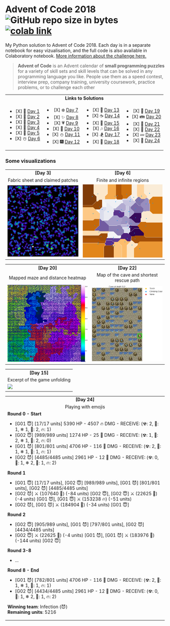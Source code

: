 # Advent of Code 2018  ![GitHub repo size in bytes](https://img.shields.io/github/repo-size/ameroyer/advent_of_code_2018.svg)  [![colab link](https://camo.githubusercontent.com/52feade06f2fecbf006889a904d221e6a730c194/68747470733a2f2f636f6c61622e72657365617263682e676f6f676c652e636f6d2f6173736574732f636f6c61622d62616467652e737667)](https://colab.research.google.com/drive/1x0CnzAg524k2Mt-89BaTXP8rLS6KHUKm)

My Python solution to Advent of Code 2018. Each day is in a separate notebook for easy vizualisation, and the full code is also available in Colaboratory notebook. [More information about the challenge here.](https://adventofcode.com/2018)

> **Advent of Code** is an Advent calendar of **small programming puzzles** for a variety of skill sets and skill levels that can be solved in any programming language you like. 
People use them as a speed contest, interview prep, company training, university coursework, practice problems, or to challenge each other


<table style='text-align:center'>
 <tr>
  <td colspan="4" align='center'><b>Links to Solutions</b></td>
 </tr>
 
 <tr>
  <td>
   <ul>
    <li> [X] 🎅 <a href="https://github.com/ameroyer/advent_of_code_2018/blob/master/day01.ipynb">Day 1</a>
    <li> [X] 🎁 <a href="https://github.com/ameroyer/advent_of_code_2018/blob/master/day02.ipynb">Day 2</a>
    <li> [X] 🎄 <a href="https://github.com/ameroyer/advent_of_code_2018/blob/master/day03.ipynb">Day 3</a>
    <li> [X] 🌠 <a href="https://github.com/ameroyer/advent_of_code_2018/blob/master/day04.ipynb">Day 4</a>
    <li> [X] 🍰 <a href="https://github.com/ameroyer/advent_of_code_2018/blob/master/day05.ipynb">Day 5</a>
    <li> [X] ☃️ <a href="https://github.com/ameroyer/advent_of_code_2018/blob/master/day06.ipynb">Day 6</a>
   </ul>
  </td>
  
  <td>
   <ul>
    <li> [X] ❄️ <a href="https://github.com/ameroyer/advent_of_code_2018/blob/master/day07.ipynb">Day 7</a>
    <li> [X] ✨ <a href="https://github.com/ameroyer/advent_of_code_2018/blob/master/day08.ipynb">Day 8</a> 
    <li> [X] 💗 <a href="https://github.com/ameroyer/advent_of_code_2018/blob/master/day09.ipynb">Day 9</a>
    <li> [X] 🍬 <a href="https://github.com/ameroyer/advent_of_code_2018/blob/master/day10.ipynb">Day 10</a> 
    <li> [X] ⛄ <a href="https://github.com/ameroyer/advent_of_code_2018/blob/master/day11.ipynb">Day 11</a>
    <li> [X] 🎆 <a href="https://github.com/ameroyer/advent_of_code_2018/blob/master/day12.ipynb">Day 12</a> 
   </ul>
  </td>
  
  <td>
   <ul>
    <li> [X] 🍭 <a href="https://github.com/ameroyer/advent_of_code_2018/blob/master/day13.ipynb">Day 13</a>
    <li> [X] ☕ <a href="https://github.com/ameroyer/advent_of_code_2018/blob/master/day14.ipynb">Day 14</a> 
    <li> [X] 🌰 <a href="https://github.com/ameroyer/advent_of_code_2018/blob/master/day15.ipynb">Day 15</a>
    <li> [X] 🎶 <a href="https://github.com/ameroyer/advent_of_code_2018/blob/master/day16.ipynb">Day 16</a> 
    <li> [X] 🏂 <a href="https://github.com/ameroyer/advent_of_code_2018/blob/master/day17.ipynb">Day 17</a>
    <li> [X] 🍠 <a href="https://github.com/ameroyer/advent_of_code_2018/blob/master/day18.ipynb">Day 18</a> 
   </ul>
  </td>
    
  <td>
   <ul>
    <li> [X] 🍫 <a href="https://github.com/ameroyer/advent_of_code_2018/blob/master/day19.ipynb">Day 19</a>
    <li> [X] 👪 <a href="https://github.com/ameroyer/advent_of_code_2018/blob/master/day20.ipynb">Day 20</a> 
    <li> [X] 🍪 <a href="https://github.com/ameroyer/advent_of_code_2018/blob/master/day21.ipynb">Day 21</a>
    <li> [X] 🎀 <a href="https://github.com/ameroyer/advent_of_code_2018/blob/master/day22.ipynb">Day 22</a> 
    <li> [X] 💤 <a href="https://github.com/ameroyer/advent_of_code_2018/blob/master/day23.ipynb">Day 23</a>
    <li> [X] 🎉 <a href="https://github.com/ameroyer/advent_of_code_2018/blob/master/day24.ipynb">Day 24</a>
   </ul>
  </td>
 </tr>
</table>


### Some visualizations

<table>
 <tr>
  <td align="center"><b>[Day 3]</b></td>
  <td align="center"><b>[Day 6]</b></td>
 </tr>
 <tr>
  <td align="center">Fabric sheet and claimed patches</td>
  <td align="center">Finite and infinite regions</td>
 </tr>
 <tr>
  <td><img width="350px" src="viz/day03.png"></td>
  <td><img width="400px" src="viz/day06.png"></td>
 </tr>
</table>

<table>
 <tr>
  <td align="center"><b>[Day 20]</b></td>
  <td align="center"><b>[Day 22]</b></td>
 </tr>
 <tr>
  <td align="center">Mapped maze and distance heatmap</td>
  <td align="center">Map of the cave and shortest rescue path</td>
 </tr>
 <tr>
  <td><img width="400px" src="viz/day20.png"></td>
  <td><img width="350px" src="viz/day22.png"></td>
 </tr>
</table>

<table>
 <tr>
  <td align="center"><b>[Day 15]</b></td>
 </tr>
 <tr>
  <td align="center">Excerpt of the game unfolding</td>
 </tr>
 <tr>
  <td><img width="350px" src="viz/day15.gif"></td>
 </tr>
</table>


<table>
 <tr>
  <td align="center"><b>[Day 24]</b></td>
 </tr>
 <tr>
  <td align="center">Playing with emojis</td>
 </tr>
 <tr>
  <td>
   <b>Round 0 - Start</b>
   <ul>
<li> [G01 😇] [17/17 units] 5390 HP - 4507 🔥 DMG - RECEIVE: (☢: 2, 💫: 1, ❄ 1, 👊: 2, 🔥: 1)
<li>[G02 😇] [989/989 units] 1274 HP - 25 💫 DMG - RECEIVE: (☢: 1, 💫: 2, ❄ 1, 👊: 2, 🔥: 0)
<li>[G01 😈] [801/801 units] 4706 HP - 116 👊 DMG - RECEIVE: (☢: 2, 💫: 1, ❄ 1, 👊: 1, 🔥: 1)
<li>[G02 😈] [4485/4485 units] 2961 HP - 12 💫 DMG - RECEIVE: (☢: 0, 💫: 1, ❄ 2, 👊: 1, 🔥: 2)
   </ul>


<b>Round 1</b>
   <ul>
<li>[G01 😇] [17/17 units], [G02 😇] [989/989 units], [G01 😈] [801/801 units], [G02 😈] [4485/4485 units]
<li>[G02 😈] ⚔ (107640 💫) (-84 units) [G02 😇], [G02 😇] ⚔ (22625 💫) (-4 units) [G01 😈], [G01 😇] ⚔ (153238 🔥) (-51 units) <li>[G02 😈], [G01 😈] ⚔ (184904 👊) (-34 units) [G01 😇]
   </ul>

<b>Round 2</b>
   <ul>
<li>[G02 😇] [905/989 units], [G01 😈] [797/801 units], [G02 😈] [4434/4485 units]
<li>[G02 😇] ⚔ (22625 💫) (-4 units) [G01 😈], [G01 😈] ⚔ (183976 👊) (-144 units) [G02 😇]
   </ul>

<b>Round 3-8</b>
   <ul>
<li>...
   </ul>

<b>Round 8 - End</b>
   <ul>
<li>[G01 😈] [782/801 units] 4706 HP - 116 👊 DMG - RECEIVE: (☢: 2, 💫: 1, ❄ 1, 👊: 1, 🔥: 1)
<li>[G02 😈] [4434/4485 units] 2961 HP - 12 💫 DMG - RECEIVE: (☢: 0, 💫: 1, ❄ 2, 👊: 1, 🔥: 2)
   </ul>

<b>Winning team</b>: Infection (😈)
<br><b>Remaining units</b>: 5216
</td>
 </tr>
</table>

